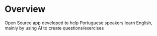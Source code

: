 # Overview
Open Source app developed to help Portuguese speakers learn English, mainly by using AI to create questions/exercises
